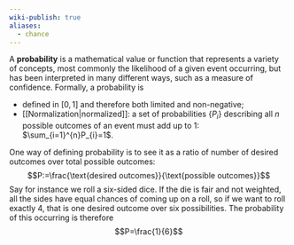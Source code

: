```yaml
---
wiki-publish: true
aliases:
  - chance
---
```

A **probability** is a mathematical value or function that represents a variety of concepts, most commonly the likelihood of a given event occurring, but has been interpreted in many different ways, such as a measure of confidence. Formally, a probability is
- defined in $[0,1]$ and therefore both limited and non-negative;
- [[Normalization|normalized]]: a set of probabilities $\{ P_{i} \}$ describing all $n$ possible outcomes of an event must add up to 1: $\sum_{i=1}^{n}P_{i}=1$.

One way of defining probability is to see it as a ratio of number of desired outcomes over total possible outcomes:
$$P:=\frac{\text{desired outcomes}}{\text{possible outcomes}}$$
Say for instance we roll a six-sided dice. If the die is fair and not weighted, all the sides have equal chances of coming up on a roll, so if we want to roll exactly 4, that is one desired outcome over six possibilities. The probability of this occurring is therefore
$$P=\frac{1}{6}$$
